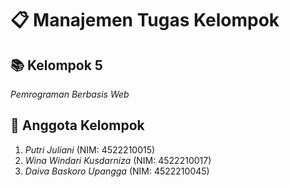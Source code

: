 # 📋 Manajemen Tugas Kelompok

## 📚 Kelompok 5
*Pemrograman Berbasis Web*

## 👥 Anggota Kelompok
1. *Putri Juliani* (NIM: 4522210015)
2. *Wina Windari Kusdarniza* (NIM: 4522210017)
3. *Daiva Baskoro Upangga* (NIM: 4522210045)
